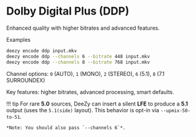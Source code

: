 # Dolby Digital Plus (DDP)

Enhanced quality with higher bitrates and advanced features.

Examples

```bash
deezy encode ddp input.mkv
deezy encode ddp --channels 6 --bitrate 448 input.mkv
deezy encode ddp --channels 8 --bitrate 768 input.mkv
```

Channel options: `0` (AUTO), `1` (MONO), `2` (STEREO), `6` (5.1), `8` (7.1 SURROUNDEX)

Key features: higher bitrates, advanced processing, smart defaults.

<!-- prettier-ignore -->
!!! tip
    For rare **5.0** sources, DeeZy can insert a silent **LFE** to produce a **5.1** output (uses the `5.1(side)` layout). This behavior is opt-in via `--upmix-50-to-51`.

    *Note: You should also pass `--channels 6`*.

